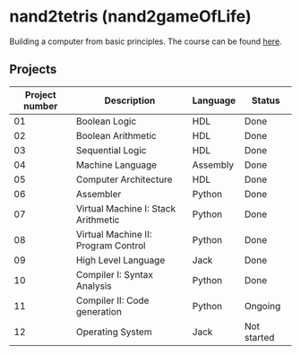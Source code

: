 # nand2tetris (nand2gameOfLife)

Building a computer from basic principles. The course can be found [here](https://www.nand2tetris.org/).

## Projects
| Project number | Description | Language | Status |
| ----------- | ----------- | --- | --- |
| 01 | Boolean Logic | HDL | Done |
| 02 | Boolean Arithmetic | HDL | Done |
| 03 | Sequential Logic | HDL | Done |
| 04 | Machine Language| Assembly | Done |
| 05 | Computer Architecture| HDL | Done |
| 06 | Assembler| Python | Done |
| 07 | Virtual Machine I: Stack Arithmetic| Python| Done |
| 08 | Virtual Machine II: Program Control| Python | Done |
| 09 | High Level Language| Jack | Done |
| 10 | Compiler I: Syntax Analysis| Python | Done |
| 11 | Compiler II: Code generation| Python | Ongoing |
| 12 | Operating System| Jack | Not started |
